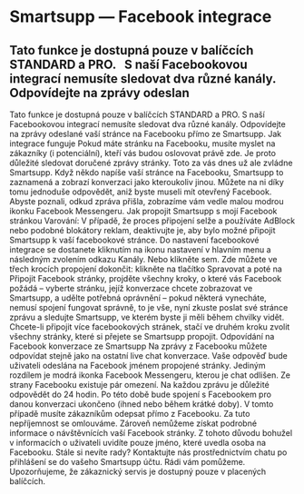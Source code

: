 # Smartsupp — Facebook integrace
## Tato funkce je dostupná pouze v balíčcích STANDARD a PRO.   S naší Facebookovou integrací nemusíte sledovat dva různé kanály. Odpovídejte na zprávy odeslan
Tato funkce je dostupná pouze v balíčcích STANDARD a PRO.
S naší Facebookovou integrací nemusíte sledovat dva různé kanály. Odpovídejte na zprávy odeslané vaší stránce na Facebooku přímo ze Smartsupp.
Jak integrace funguje
Pokud máte stránku na Facebooku, musíte myslet na zákazníky (i potenciální), kteří vás budou oslovovat právě zde. Je proto důležité sledovat doručené zprávy stránky. Toto za vás dnes už ale zvládne Smartsupp.
Když někdo napíše vaší stránce na Facebooku, Smartsupp to zaznamená a zobrazí konverzaci jako kteroukoliv jinou. Můžete na ni díky tomu jednoduše odpovědět, aniž byste museli mít otevřený Facebook. Abyste poznali, odkud zpráva přišla, zobrazíme vám vedle malou modrou ikonku Facebook Messengeru.
Jak propojit Smartsupp s mojí Facebook stránkou
Varování: V případě, že proces připojení selže a používáte AdBlock nebo podobné blokátory reklam, deaktivujte je, aby bylo možné připojit Smartsupp k vaší facebookové stránce.
Do nastavení facebookové integrace se dostanete kliknutím na ikonu nastavení v hlavním menu a následným zvolením odkazu Kanály. Nebo klikněte sem. Zde můžete ve třech krocích propojení dokončit:
klikněte na tlačítko Spravovat a poté na Připojit Facebook stránky,
projděte všechny kroky, o které vás Facebook požádá – vyberte stránku, jejíž konverzace chcete zobrazovat ve Smartsupp, a udělte potřebná oprávnění – pokud některá vynecháte, nemusí spojení fungovat správně,
to je vše, nyní zkuste poslat své stránce zprávu a sledujte Smartsupp, ve kterém byste ji měli během chvilky vidět.
Chcete-li připojit více facebookových stránek, stačí ve druhém kroku zvolit všechny stránky, které si přejete se Smartsupp propojit.
Odpovídání na Facebook konverzace ze Smartsupp
Na zprávy z Facebooku můžete odpovídat stejně jako na ostatní live chat konverzace. Vaše odpověď bude uživateli odeslána na Facebook jménem propojené stránky. Jediným rozdílem je modrá ikonka Facebook Messengeru, kterou je chat odlišen.
Ze strany Facebooku existuje pár omezení. Na každou zprávu je důležité odpovědět do 24 hodin. Po této době bude spojení s Facebookem pro danou konverzaci ukončeno (ihned nebo během krátké doby). V tomto případě musíte zákazníkům odepsat přímo z Facebooku. Za tuto nepříjemnost se omlouváme.
Zároveň nemůžeme získat podrobné informace o návštěvnících vaší Facebook stránky. Z tohoto důvodu bohužel v informacích o uživateli uvidíte pouze jméno, které uvedla osoba na Facebooku.
Stále si nevíte rady? Kontaktujte nás prostřednictvím chatu po přihlášení se do vašeho Smartsupp účtu. Rádi vám pomůžeme. Upozorňujeme, že zákaznický servis je dostupný pouze v placených balíčcích.

